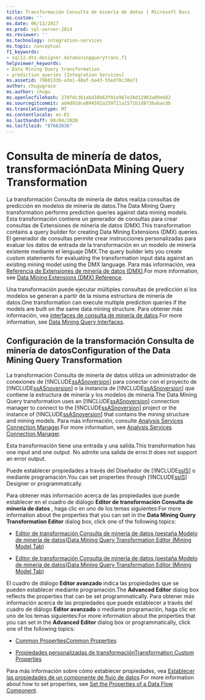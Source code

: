 ```yaml
---
title: Transformación Consulta de minería de datos | Microsoft Docs
ms.custom: ''
ms.date: 06/13/2017
ms.prod: sql-server-2014
ms.reviewer: ''
ms.technology: integration-services
ms.topic: conceptual
f1_keywords:
- sql12.dts.designer.dataminingquerytrans.f1
helpviewer_keywords:
- Data Mining Query transformation
- prediction queries [Integration Services]
ms.assetid: 7960133b-a3e1-48af-ba43-55ed78c38e71
author: chugugrace
ms.author: chugu
ms.openlocfilehash: 278fdc3b1abd38b63f01e967e28d11983a09e682
ms.sourcegitcommit: ad4d92dce894592a259721a1571b1d8736abacdb
ms.translationtype: MT
ms.contentlocale: es-ES
ms.lasthandoff: 08/04/2020
ms.locfileid: "87663036"
---
```

# <a name="data-mining-query-transformation"></a><span data-ttu-id="471d2-102">Consulta de minería de datos, transformación</span><span class="sxs-lookup"><span data-stu-id="471d2-102">Data Mining Query Transformation</span></span>
  <span data-ttu-id="471d2-103">La transformación Consulta de minería de datos realiza consultas de predicción en modelos de minería de datos.</span><span class="sxs-lookup"><span data-stu-id="471d2-103">The Data Mining Query transformation performs prediction queries against data mining models.</span></span> <span data-ttu-id="471d2-104">Esta transformación contiene un generador de consultas para crear consultas de Extensiones de minería de datos (DMX).</span><span class="sxs-lookup"><span data-stu-id="471d2-104">This transformation contains a query builder for creating Data Mining Extensions (DMX) queries.</span></span> <span data-ttu-id="471d2-105">El generador de consultas permite crear instrucciones personalizadas para evaluar los datos de entrada de la transformación en un modelo de minería existente mediante el lenguaje DMX.</span><span class="sxs-lookup"><span data-stu-id="471d2-105">The query builder lets you create custom statements for evaluating the transformation input data against an existing mining model using the DMX language.</span></span> <span data-ttu-id="471d2-106">Para más información, vea [Referencia de Extensiones de minería de datos &#40;DMX&#41;](/sql/dmx/data-mining-extensions-dmx-reference).</span><span class="sxs-lookup"><span data-stu-id="471d2-106">For more information, see [Data Mining Extensions &#40;DMX&#41; Reference](/sql/dmx/data-mining-extensions-dmx-reference).</span></span>  
  
 <span data-ttu-id="471d2-107">Una transformación puede ejecutar múltiples consultas de predicción si los modelos se generan a partir de la misma estructura de minería de datos.</span><span class="sxs-lookup"><span data-stu-id="471d2-107">One transformation can execute multiple prediction queries if the models are built on the same data mining structure.</span></span> <span data-ttu-id="471d2-108">Para obtener más información, vea [interfaces de consulta de minería de datos](https://docs.microsoft.com/analysis-services/data-mining/data-mining-query-tools).</span><span class="sxs-lookup"><span data-stu-id="471d2-108">For more information, see [Data Mining Query Interfaces](https://docs.microsoft.com/analysis-services/data-mining/data-mining-query-tools).</span></span>  
  
## <a name="configuration-of-the-data-mining-query-transformation"></a><span data-ttu-id="471d2-109">Configuración de la transformación Consulta de minería de datos</span><span class="sxs-lookup"><span data-stu-id="471d2-109">Configuration of the Data Mining Query Transformation</span></span>  
 <span data-ttu-id="471d2-110">La transformación Consulta de minería de datos utiliza un administrador de conexiones de [!INCLUDE[ssASnoversion](../../../includes/ssasnoversion-md.md)] para conectar con el proyecto de [!INCLUDE[ssASnoversion](../../../includes/ssasnoversion-md.md)] o la instancia de [!INCLUDE[ssASnoversion](../../../includes/ssasnoversion-md.md)] que contiene la estructura de minería y los modelos de minería.</span><span class="sxs-lookup"><span data-stu-id="471d2-110">The Data Mining Query transformation uses an [!INCLUDE[ssASnoversion](../../../includes/ssasnoversion-md.md)] connection manager to connect to the [!INCLUDE[ssASnoversion](../../../includes/ssasnoversion-md.md)] project or the instance of [!INCLUDE[ssASnoversion](../../../includes/ssasnoversion-md.md)] that contains the mining structure and mining models.</span></span> <span data-ttu-id="471d2-111">Para más información, consulte [Analysis Services Connection Manager](../../connection-manager/analysis-services-connection-manager.md).</span><span class="sxs-lookup"><span data-stu-id="471d2-111">For more information, see [Analysis Services Connection Manager](../../connection-manager/analysis-services-connection-manager.md).</span></span>  
  
 <span data-ttu-id="471d2-112">Esta transformación tiene una entrada y una salida.</span><span class="sxs-lookup"><span data-stu-id="471d2-112">This transformation has one input and one output.</span></span> <span data-ttu-id="471d2-113">No admite una salida de error.</span><span class="sxs-lookup"><span data-stu-id="471d2-113">It does not support an error output.</span></span>  
  
 <span data-ttu-id="471d2-114">Puede establecer propiedades a través del Diseñador de [!INCLUDE[ssIS](../../../includes/ssis-md.md)] o mediante programación.</span><span class="sxs-lookup"><span data-stu-id="471d2-114">You can set properties through [!INCLUDE[ssIS](../../../includes/ssis-md.md)] Designer or programmatically.</span></span>  
  
 <span data-ttu-id="471d2-115">Para obtener más información acerca de las propiedades que puede establecer en el cuadro de diálogo **Editor de transformación Consulta de minería de datos** , haga clic en uno de los temas siguientes:</span><span class="sxs-lookup"><span data-stu-id="471d2-115">For more information about the properties that you can set in the **Data Mining Query Transformation Editor** dialog box, click one of the following topics:</span></span>  
  
-   [<span data-ttu-id="471d2-116">Editor de transformación Consulta de minería de datos &#40;pestaña Modelo de minería de datos&#41;</span><span class="sxs-lookup"><span data-stu-id="471d2-116">Data Mining Query Transformation Editor &#40;Mining Model Tab&#41;</span></span>](../../data-mining-query-transformation-editor-mining-model-tab.md)  
  
-   [<span data-ttu-id="471d2-117">Editor de transformación Consulta de minería de datos &#40;pestaña Modelo de minería de datos&#41;</span><span class="sxs-lookup"><span data-stu-id="471d2-117">Data Mining Query Transformation Editor &#40;Mining Model Tab&#41;</span></span>](../../data-mining-query-transformation-editor-mining-model-tab.md)  
  
 <span data-ttu-id="471d2-118">El cuadro de diálogo **Editor avanzado** indica las propiedades que se pueden establecer mediante programación.</span><span class="sxs-lookup"><span data-stu-id="471d2-118">The **Advanced Editor** dialog box reflects the properties that can be set programmatically.</span></span> <span data-ttu-id="471d2-119">Para obtener más información acerca de las propiedades que puede establecer a través del cuadro de diálogo **Editor avanzado** o mediante programación, haga clic en uno de los temas siguientes:</span><span class="sxs-lookup"><span data-stu-id="471d2-119">For more information about the properties that you can set in the **Advanced Editor** dialog box or programmatically, click one of the following topics:</span></span>  
  
-   [<span data-ttu-id="471d2-120">Common Properties</span><span class="sxs-lookup"><span data-stu-id="471d2-120">Common Properties</span></span>](../../common-properties.md)  
  
-   [<span data-ttu-id="471d2-121">Propiedades personalizadas de transformación</span><span class="sxs-lookup"><span data-stu-id="471d2-121">Transformation Custom Properties</span></span>](transformation-custom-properties.md)  
  
 <span data-ttu-id="471d2-122">Para más información sobre cómo establecer propiedades, vea [Establecer las propiedades de un componente de flujo de datos](../set-the-properties-of-a-data-flow-component.md).</span><span class="sxs-lookup"><span data-stu-id="471d2-122">For more information about how to set properties, see [Set the Properties of a Data Flow Component](../set-the-properties-of-a-data-flow-component.md).</span></span>  
  
  
